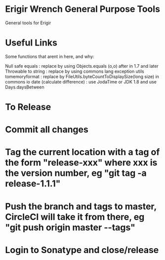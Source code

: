 # Erigir Wrench General Purpose Tools

General tools for Erigir

# Useful Links

Some functions that arent in here, and why:

Null safe equals : replace by using Objects.equals (o,o) after in 1.7 and later
Throwable to string : replace by using commons lang exception utils
tomemoryformat : replace by FileUtils.byteCountToDisplaySize(long size) in commons io
date (calculate difference) : use JodaTime or JDK 1.8 and use Days.daysBetween

# To Release

# Commit all changes
# Tag the current location with a tag of the form "release-xxx" where xxx is the version number, eg "git tag -a release-1.1.1"
# Push the branch and tags to master, CircleCI will take it from there, eg "git push origin master --tags"
# Login to Sonatype and close/release
